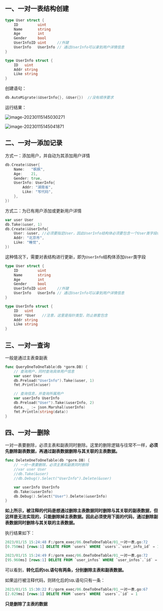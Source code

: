 ## 一、一对一表结构创建

```go
type User struct {
	ID         uint
	Name       string
	Age        int
	Gender     bool
	UserInfoID uint     //外键
	UserInfo   UserInfo // 通过UserInfo可以拿到用户详情信息
}

type UserInfo struct {
	ID   uint
	Addr string
	Like string
}
```

创建语句：

```go
db.AutoMigrate(&UserInfo{}, &User{})  //没有顺序要求
```

运行结果：

![image-20230115145030271](C:\Users\DELL\AppData\Roaming\Typora\typora-user-images\image-20230115145030271.png)

![image-20230115145041871](C:\Users\DELL\AppData\Roaming\Typora\typora-user-images\image-20230115145041871.png)

## 二、一对一添加记录

方式一：添加用户，并自动为其添加用户详情

```go
db.Create(&User{
    Name:   "枫枫",
    Age:    21,
    Gender: true,
    UserInfo: UserInfo{
        Addr: "湖南省",
        Like: "写代码",
    },
})
```

方式二：为已有用户添加或更新用户详情

```go
var user User
db.Take(&user, 1)
db.Create(&UserInfo{
    User: &user, //必须要指定User，因此UserInfo结构体必须要包含一个User类字段(为了避免包含嵌套，用*User 地址类型)
    Addr: "北京市",
    Like: "睡觉",
})
```

这种情况下，需要对表结构进行更新，即为`UserInfo`结构体添加`User`类字段

```go
type User struct {
	ID         uint
	Name       string
	Age        int
	Gender     bool
	UserInfoID uint     //外键
	UserInfo   UserInfo // 通过UserInfo可以拿到用户详情信息
}

type UserInfo struct {
	ID   uint
	User *User   //注意，这里是指针类型，防止嵌套包含
	Addr string
	Like string
}
```

## 三、一对一查询

一般是通过主表查副表

```go
func QueryOneToOneTable(db *gorm.DB) {
	// 查询用户，同时查询具体用户信息
	var user User
	db.Preload("UserInfo").Take(&user, 1)
	fmt.Println(user)

	// 查询信息，并查询所属用户
	var userInfo UserInfo
	db.Preload("User").Take(&userInfo, 2)
	data, _ := json.Marshal(userInfo)
	fmt.Println(string(data))
}
```

## 四、一对一删除

一对一表要删除，必须主表和副表同时删除。这里的删除逻辑与往常不一样，**必须先删除副表数据，再通过副表数据删除与其关联的主表数据。**

```go
func DeleteOneToOneTable(db *gorm.DB) {
	// 一对一表要删除，必须主表和副表同时删除
	//var user User
	//db.Take(&user)
	//db.Debug().Select("UserInfo").Delete(&user)

	var userInfo UserInfo
	db.Take(&userInfo)
	db.Debug().Select("User").Delete(&userInfo)
}
```

**如上所示，被注释的代码是想通过删除主表数据同时删除与其关联的副表数据，但这样是无法实现的，只能删除掉主表数据。因此必须使用下面的代码，通过删除副表数据同时删除与其关联的主表数据。**

执行结果如下：

```sql
2023/01/15 15:24:48 F:/gorm_exec/06.OneToOneTable/01_一对一表.go:72
[0.750ms] [rows:1] DELETE FROM `users` WHERE `users`.`user_info_id` = 1

2023/01/15 15:24:49 F:/gorm_exec/06.OneToOneTable/01_一对一表.go:72
[95.960ms] [rows:1] DELETE FROM `user_infos` WHERE `user_infos`.`id` = 1
```

可以看到，**转化后的`SQL`语句有两条，分别删除主表和副表数据。**

如果运行被注释代码，则转化后的`SQL`语句只有一条：

```sql
2023/01/15 15:30:22 F:/gorm_exec/06.OneToOneTable/01_一对一表.go:67
[2.029ms] [rows:1] DELETE FROM `users` WHERE `users`.`id` = 1
```

**只是删除了主表的数据**